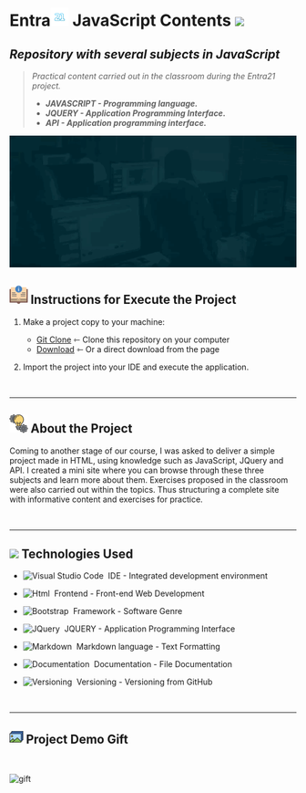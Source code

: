 # Entra![](/icons/entra21numero.png) JavaScript Contents ![](/icons/javascript.png) 

## _Repository with several subjects in JavaScript_

> _Practical content carried out in the classroom during the Entra21 project._
>
> - **_JAVASCRIPT - Programming language._**
> - **_JQUERY - Application Programming Interface._**
> - **_API - Application programming interface._**

![Gif Entra21](https://raw.githubusercontent.com/seiler-emerson/Entra21_Logica_Java_2022/main/gif/entra21.gif)


## ![](/icons/instrucoes.png) Instructions for Execute the Project 

1. Make a project copy to your machine: 
    - [Git Clone](https://github.com/ArthurEstevan/Projeto_Entra21_JavaScript_JQuery_API) ⇽ Clone this repository on your computer
    - [Download](https://github.com/ArthurEstevan/Projeto_Entra21_JavaScript_JQuery_API/archive/refs/heads/main.zip) ⇽ Or a direct download from the page 

2. Import the project into your IDE and execute the application.


<br>
    
---

## ![](/icons/icon_conceito.png) About the Project

Coming to another stage of our course, I was asked to deliver a simple project made in HTML, using knowledge such as JavaScript, JQuery and API. I created a mini site where you can browse through these three subjects and learn more about them. Exercises proposed in the classroom were also carried out within the topics. Thus structuring a complete site with informative content and exercises for practice.

<br>

---

## ![](/icons/icons/configuracoes.png) Technologies Used

- ![Visual Studio Code](https://img.shields.io/badge/Visual%20Studio%20Code-black?style=for-the-badge&logo=visual-studio-code&logoColor=007ACC)&nbsp; IDE - Integrated development environment



- ![Html](https://img.shields.io/badge/Html-black?style=for-the-badge&logo=html5&logoColor=#E34F26)&nbsp; Frontend - Front-end Web Development 

- ![Bootstrap](https://img.shields.io/badge/Bootstrap-black?style=for-the-badge&logo=bootstrap&logoColor=#7952B3)&nbsp; Framework - Software Genre

- ![JQuery](https://img.shields.io/badge/JQuery-black?style=for-the-badge&logo=jQuery&logoColor=007ACC)&nbsp; JQUERY - Application Programming Interface

- ![Markdown](https://img.shields.io/badge/Markdown-black?style=for-the-badge&logo=markdown&logoColor=#000000)&nbsp; Markdown language - Text Formatting 

- ![Documentation](https://img.shields.io/badge/Documentation-black?style=for-the-badge&logo=academia&logoColor=#41454A)&nbsp; Documentation - File Documentation

- ![Versioning](https://img.shields.io/badge/Versioning-black?style=for-the-badge&logo=git&logoColor=#F05032)&nbsp; Versioning - Versioning from GitHub




<br>

---

## ![](/icons/arquivos-de-imagem.png) Project Demo Gift

<br>

![gift](/assets/gift_do_projeto.gif)

